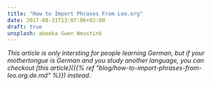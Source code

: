```yaml
---
title: "How to Import Phrases From Leo.org"
date: 2017-08-31T13:07:06+02:00
draft: true
unsplash: aboeka Gwen Weustink
---
```


*This article is only intersting for people learning German, but if your mothertongue is German and you study another language, you can checkout [this article]({{% ref "blog/how-to-import-phrases-from-leo.org.de.md" %}}) instead.*
